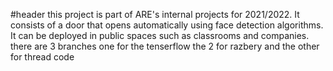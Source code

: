 #header
this project is part of ARE's internal projects for 2021/2022.
It consists of a door that opens automatically using face detection algorithms.
It can be deployed in public spaces such as classrooms and companies.
there are 3 branches one for the tenserflow  the 2 for razbery and the 
other for thread code 
